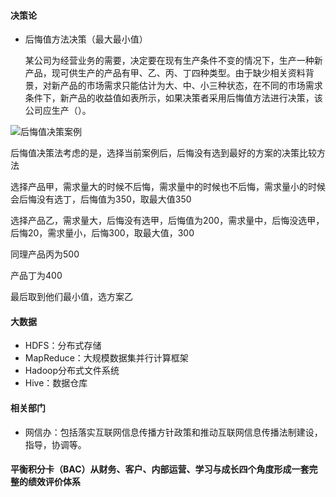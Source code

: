 #### 决策论

- 后悔值方法决策（最大最小值）

  某公司为经营业务的需要，决定要在现有生产条件不变的情况下，生产一种新产品，现可供生产的产品有甲、乙、丙、丁四种类型。由于缺少相关资料背景，对新产品的市场需求只能估计为大、中、小三种状态，在不同的市场需求条件下，新产品的收益值如表所示，如果决策者采用后悔值方法进行决策，该公司应生产（）。

![后悔值决策案例](https://github.com/youcai922/gaoxiang2022/blob/main/99src/后悔值决策案例.png?raw=true)

后悔值决策法考虑的是，选择当前案例后，后悔没有选到最好的方案的决策比较方法

选择产品甲，需求量大的时候不后悔，需求量中的时候也不后悔，需求量小的时候会后悔没有选丁，后悔值为350，取最大值350

选择产品乙，需求量大，后悔没有选甲，后悔值为200，需求量中，后悔没选甲，后悔20，需求量小，后悔300，取最大值，300

同理产品丙为500

产品丁为400

最后取到他们最小值，选方案乙



#### 大数据

- HDFS：分布式存储
- MapReduce：大规模数据集并行计算框架
- Hadoop分布式文件系统
- Hive：数据仓库



#### 相关部门

- 网信办：包括落实互联网信息传播方针政策和推动互联网信息传播法制建设，指导，协调等。

#### 平衡积分卡（BAC）从财务、客户、内部运营、学习与成长四个角度形成一套完整的绩效评价体系


